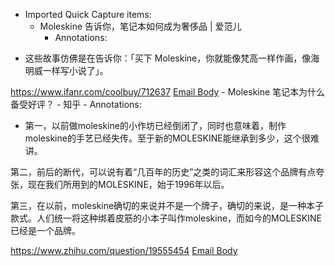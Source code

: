- Imported Quick Capture items:
    - Moleskine 告诉你，笔记本如何成为奢侈品 | 爱范儿
        - Annotations:

* 这些故事仿佛是在告诉你：「买下 Moleskine，你就能像梵高一样作画，像海明威一样写小说了」。



https://www.ifanr.com/coolbuy/712637 [Email Body](https://files.todoist.com/ftDq7G-9EousrlKV9fcQuIqQJK0CehaKFr6ToNsD7Kkt8XcL_o935TASfi28FLA9/by/21878347/as/file.html)
    - Moleskine 笔记本为什么备受好评？ - 知乎
        - Annotations:

* 第一，以前做moleskine的小作坊已经倒闭了，同时也意味着，制作moleskine的手艺已经失传。至于新的MOLESKINE能继承到多少，这个很难讲。

第二，前后的断代，可以说有着“几百年的历史”之类的词汇来形容这个品牌有点夸张，现在我们所用到的MOLESKINE，始于1996年以后。

第三，在以前，moleskine确切的来说并不是一个牌子，确切的来说，是一种本子款式。人们统一将这种绑着皮筋的小本子叫作moleskine，而如今的MOLESKINE已经是一个品牌。



https://www.zhihu.com/question/19555454 [Email Body](https://files.todoist.com/HnJ_1yR5EYY71TltAlcXtpEAV29x1_7Hoxn7wrdOl6YCitjRxGByqtBxoSDx2byE/by/21878347/as/file.html)

